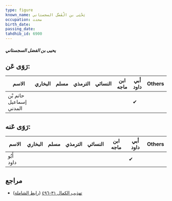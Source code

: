 ```yaml
---
type: figure
known_name: يَحْيَى بن الْفَضْل السجستاني
occupation: محدث
birth_date:
passing_date:
tahdhib_id: 6900
---
```

##### يحيى بن الفضل السجستاني

## رَوَى عَن:
| الاسم                   | البخاري | مسلم | الترمذي | النسائي | ابن ماجه | أبي داود | Others |
| ----------------------- | ------- | ---- | ------- | ------- | -------- | -------- | ------ |
| حاتم بْن إسماعيل المدني |         |      |         |         |          | ✔        |        |
## رَوَى عَنه:
| الاسم      | البخاري | مسلم | الترمذي | النسائي | ابن ماجه | أبي داود | Others |
| ---------- | ------- | ---- | ------- | ------- | -------- | -------- | ------ |
| أَبُو داود |         |      |         |         |          | ✔        |        |
## مراجع
- [تهذيب الكمال ٣١-٤٩٦](obsidian://open?vault=Tahdhib-al-Kamal&file=Figures/٦٩٠٠-يحيى%20بن%20الفضل%20السجستاني) ([رابط الشاملة](https://shamela.ws/book/3722/17044))